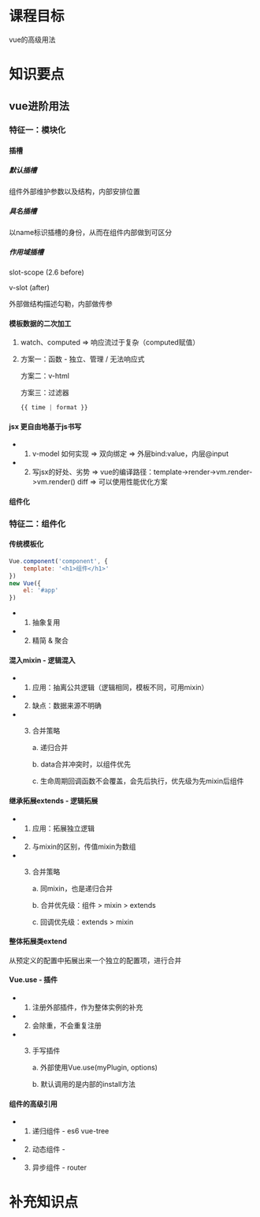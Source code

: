 # 课程目标

vue的高级用法

# 知识要点

## vue进阶用法

### 特征一：模块化

#### 插槽

##### 默认插槽

组件外部维护参数以及结构，内部安排位置

##### 具名插槽

以name标识插槽的身份，从而在组件内部做到可区分

##### 作用域插槽

slot-scope (2.6 before)

v-slot (after)

外部做结构描述勾勒，内部做传参

#### 模板数据的二次加工

1. watch、computed => 响应流过于复杂（computed赋值）

2. 方案一：函数 - 独立、管理 / 无法响应式

   方案二：v-html

   方案三：过滤器

   ```js
   {{ time | format }}
   ```

#### jsx 更自由地基于js书写

* 1. v-model 如何实现 => 双向绑定 => 外层bind:value，内层@input
* 2. 写jsx的好处、劣势 => vue的编译路径：template->render->vm.render->vm.render() diff => 可以使用性能优化方案

#### 组件化

### 特征二：组件化

#### 传统模板化

```js
Vue.component('component', {
    template: '<h1>组件</h1>'
})
new Vue({
    el: '#app'
})
```

* 1. 抽象复用
* 2. 精简 & 聚合

#### 混入mixin - 逻辑混入

* 1. 应用：抽离公共逻辑（逻辑相同，模板不同，可用mixin）

* 2. 缺点：数据来源不明确

* 3. 合并策略

     a. 递归合并

     b. data合并冲突时，以组件优先

     c. 生命周期回调函数不会覆盖，会先后执行，优先级为先mixin后组件

#### 继承拓展extends - 逻辑拓展

* 1. 应用：拓展独立逻辑

* 2. 与mixin的区别，传值mixin为数组

* 3. 合并策略

     a. 同mixin，也是递归合并

     b. 合并优先级：组件 > mixin > extends

     c. 回调优先级：extends > mixin

#### 整体拓展类extend

从预定义的配置中拓展出来一个独立的配置项，进行合并

#### Vue.use - 插件

* 1. 注册外部插件，作为整体实例的补充

* 2. 会除重，不会重复注册

* 3. 手写插件

     a. 外部使用Vue.use(myPlugin, options)

     b. 默认调用的是内部的install方法

#### 组件的高级引用

* 1. 递归组件 - es6 vue-tree
* 2. 动态组件 - <component :name='name'></component>
* 3. 异步组件 - router

# 补充知识点